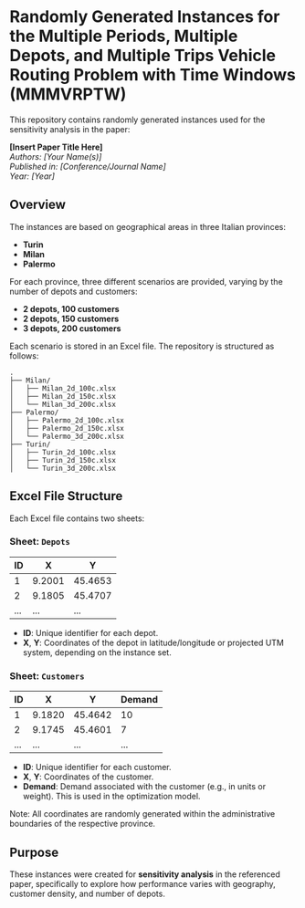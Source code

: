 # Randomly Generated Instances for the Multiple Periods, Multiple Depots, and Multiple Trips Vehicle Routing Problem with Time Windows (MMMVRPTW)

This repository contains randomly generated instances used for the sensitivity analysis in the paper:

**[Insert Paper Title Here]**  
*Authors: [Your Name(s)]*  
*Published in: [Conference/Journal Name]*  
*Year: [Year]*

## Overview

The instances are based on geographical areas in three Italian provinces:

- **Turin**
- **Milan**
- **Palermo**

For each province, three different scenarios are provided, varying by the number of depots and customers:

- **2 depots, 100 customers**
- **2 depots, 150 customers**
- **3 depots, 200 customers**

Each scenario is stored in an Excel file. The repository is structured as follows:

```
.
├── Milan/
│   ├── Milan_2d_100c.xlsx
│   ├── Milan_2d_150c.xlsx
│   └── Milan_3d_200c.xlsx
├── Palermo/
│   ├── Palermo_2d_100c.xlsx
│   ├── Palermo_2d_150c.xlsx
│   └── Palermo_3d_200c.xlsx
├── Turin/
│   ├── Turin_2d_100c.xlsx
│   ├── Turin_2d_150c.xlsx
│   └── Turin_3d_200c.xlsx
```

## Excel File Structure

Each Excel file contains two sheets:

### Sheet: `Depots`

| ID  | X       | Y       |
|-----|---------|---------|
| 1   | 9.2001  | 45.4653 |
| 2   | 9.1805  | 45.4707 |
| ... | ...     | ...     |

- **ID**: Unique identifier for each depot.
- **X**, **Y**: Coordinates of the depot in latitude/longitude or projected UTM system, depending on the instance set.

### Sheet: `Customers`

| ID  | X       | Y       | Demand |
|-----|---------|---------|--------|
| 1   | 9.1820  | 45.4642 | 10     |
| 2   | 9.1745  | 45.4601 | 7      |
| ... | ...     | ...     | ...    |

- **ID**: Unique identifier for each customer.
- **X**, **Y**: Coordinates of the customer.
- **Demand**: Demand associated with the customer (e.g., in units or weight). This is used in the optimization model.

Note: All coordinates are randomly generated within the administrative boundaries of the respective province.

## Purpose

These instances were created for **sensitivity analysis** in the referenced paper, specifically to explore how performance varies with geography, customer density, and number of depots.

